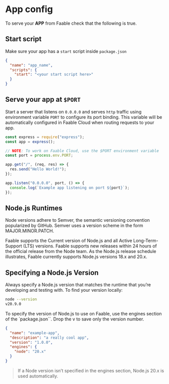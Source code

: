 # App config

To serve your **APP** from Faable check that the following is true.

## Start script

Make sure your app has a `start` script inside `package.json`

```json
{
  "name": "app_name",
  "scripts": {
    "start": "<your start script here>"
  }
}
```

## Serve your app at `$PORT`

Start a server that listens on `0.0.0.0` and serves `http` traffic using environment variable `PORT` to configure its port binding. This variable will be automatically configured in Faable Cloud when routing requests to your app.

```javascript
const express = require("express");
const app = express();

// NOTE: To work on Faable Cloud, use the $PORT environment variable
const port = process.env.PORT;

app.get("/", (req, res) => {
  res.send("Hello World!");
});

app.listen("0.0.0.0", port, () => {
  console.log(`Example app listening on port ${port}`);
});
```

## Node.js Runtimes

Node versions adhere to Semver, the semantic versioning convention popularized by GitHub. Semver uses a version scheme in the form MAJOR.MINOR.PATCH.

Faable supports the Current version of Node.js and all Active Long-Term-Support (LTS) versions. Faable supports new releases within 24 hours of the official release from the Node team. As the Node.js release schedule illustrates, Faable currently supports Node.js versions 18.x and 20.x.

## Specifying a Node.js Version

Always specify a Node.js version that matches the runtime that you’re developing and testing with. To find your version locally:

```bash
node --version
v20.9.0
```

To specify the version of Node.js to use on Faable, use the engines section of the `package.json``. Drop the v to save only the version number.

```json
{
  "name": "example-app",
  "description": "a really cool app",
  "version": "1.0.0",
  "engines": {
    "node": "20.x"
  }
}
```

> If a Node version isn’t specified in the engines section, Node.js 20.x is used automatically.
